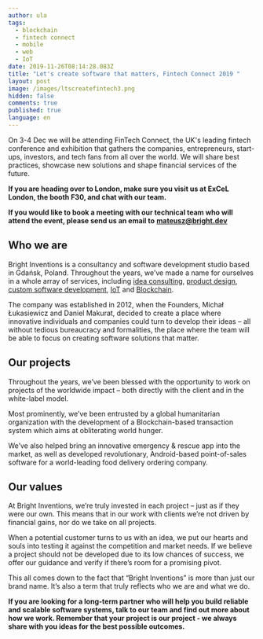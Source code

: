 ```yaml
---
author: ula
tags:
  - blockchain
  - fintech connect
  - mobile
  - web
  - IoT
date: 2019-11-26T08:14:28.083Z
title: "Let's create software that matters, Fintech Connect 2019 "
layout: post
image: /images/ltscreatefintech3.png
hidden: false
comments: true
published: true
language: en
---
```

On 3-4 Dec we will be attending FinTech Connect, the UK's leading fintech conference and exhibition that gathers the companies, entrepreneurs, start-ups, investors, and tech fans from all over the world. We will share best practices, showcase new solutions and shape financial services of the future. 

**If you are heading over to London, make sure you visit us at ExCeL London, the booth F30, and chat with our team.** 

**If you would like to book a meeting with our technical team who will attend the event, please send us an email to** [**mateusz@bright.dev** ](mailto:mateusz@bright.dev)

## **Who we are**

Bright Inventions is a consultancy and software development studio based in Gdańsk, Poland. Throughout the years, we’ve made a name for ourselves in a whole array of services, including [idea consulting](/our-areas/product-workshops), [product design](/our-areas/product-design), [custom software development](/our-areas/custom-software-development), [IoT](/our-areas/iot-development) and [Blockchain](/our-areas/blockchain).

The company was established in 2012, when the Founders, Michał Łukasiewicz and Daniel Makurat, decided to create a place where innovative individuals and companies could turn to develop their ideas – all without tedious bureaucracy and formalities, the place where the team will be able to focus on creating software solutions that matter. 

## **Our projects**

Throughout the years, we’ve been blessed with the opportunity to work on projects of the worldwide impact – both directly with the client and in the white-label model. 

Most prominently, we’ve been entrusted by a global humanitarian organization with the development of a Blockchain-based transaction system which aims at obliterating world hunger. 

We’ve also helped bring an innovative emergency & rescue app into the market, as well as developed revolutionary, Android-based point-of-sales software for a world-leading food delivery ordering company.

## Our values

At Bright Inventions, we’re truly invested in each project – just as if they were our own. This means that in our work with clients we’re not driven by financial gains, nor do we take on all projects.

When a potential customer turns to us with an idea, we put our hearts and souls into testing it against the competition and market needs. If we believe a project should not be developed due to its low chances of success, we offer our guidance and verify if there’s room for a promising pivot.

This all comes down to the fact that “Bright Inventions” is more than just our brand name. It’s also a term that truly reflects who we are and what we do.

**If you are looking for a long-term partner who will help you build reliable and scalable software systems, talk to our team and find out more about how we work. Remember that your project is our project - we always share with you ideas for the best possible outcomes.**

